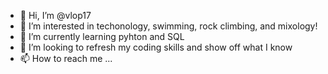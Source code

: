 - 👋 Hi, I’m @vlop17
- 👀 I’m interested in techonology, swimming, rock climbing, and mixology!
- 🌱 I’m currently learning pyhton and SQL
- 💞️ I’m looking to refresh my coding skills and show off what I know
- 📫 How to reach me ...

<!---
vlop17/vlop17 is a ✨ special ✨ repository because its `README.md` (this file) appears on your GitHub profile.
You can click the Preview link to take a look at your changes.
--->
